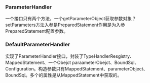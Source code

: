 ### ParameterHandler
一个接口只有两个方法，一个getParameterObject获取参数对象？setParameters方法入参是PreparedStatement作用是为入参PreparedStatement配置参数。
###  DefaultParameterHandler
实现了ParameterHandler接口，封装了TypeHandlerResgistry、MappedStatement、一个Obejct paraameterObejct、BoundSql、Configuration。构造参数只有MappedStatement、parameterObject、BoundSql。多个的属性是从MappedStatement中获取的。


